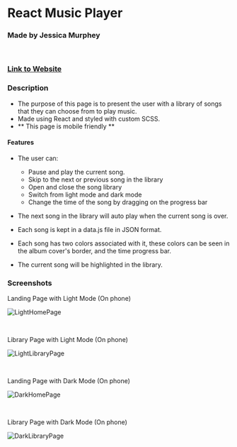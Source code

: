 # React Music Player

### Made by Jessica Murphey

<br>

### [Link to Website](https://www.murpheysdomain.com/ReactMusicPlayer/)

### Description

- The purpose of this page is to present the user with a library of songs that they can choose from to play music.
- Made using React and styled with custom SCSS.
- ** This page is mobile friendly **

#### Features

- The user can:

  - Pause and play the current song.
  - Skip to the next or previous song in the library
  - Open and close the song library
  - Switch from light mode and dark mode
  - Change the time of the song by dragging on the progress bar

- The next song in the library will auto play when the current song is over.
- Each song is kept in a data.js file in JSON format.
- Each song has two colors associated with it, these colors can be seen in the album cover's border, and the time progress bar.
- The current song will be highlighted in the library.

### Screenshots

<p>Landing Page with Light Mode (On phone)</p>

![LightHomePage](./screenshots/phone-light-home.JPG)

<br>

<p>Library Page with Light Mode (On phone)</p>

![LightLibraryPage](./screenshots/phone-light-library.JPG)

<br>

<p>Landing Page with Dark Mode (On phone)</p>

![DarkHomePage](./screenshots/phone-dark-home.JPG)

<br>

<p>Library Page with Dark Mode (On phone)</p>

![DarkLibraryPage](./screenshots/phone-dark-library.JPG)

<br>
